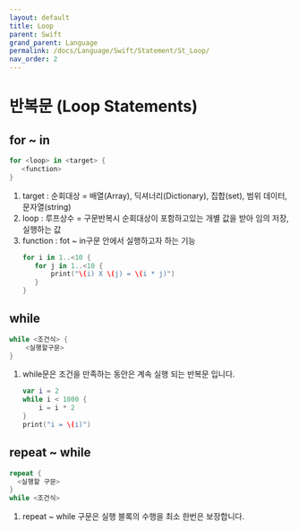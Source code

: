 ```yaml
---
layout: default
title: Loop
parent: Swift
grand_parent: Language
permalink: /docs/Language/Swift/Statement/St_Loop/
nav_order: 2
---
```


# 반복문 (Loop Statements)

## for ~ in
```swift
for <loop> in <target> {
   <function>
}
```

1. target : 순회대상 = 배열(Array), 딕셔너리(Dictionary), 집합(set), 범위 데이터, 문자열(string)
2. loop : 루프상수 = 구문반복시 순회대상이 포함하고있는 개별 값을 받아 임의 저장, 실행하는 값
3. function : fot ~ in구문 안에서 실행하고자 하는 기능
     ```swift
    for i in 1..<10 {
        for j in 1..<10 {
            print("\(i) X \(j) = \(i * j)")
        }
    }
    ```

## while
```swift
while <조건식> {
    <실행할구문>
}
```
1. while문은 조건을 만족하는 동안은 계속 실행 되는 반복문 입니다.
    ```swift
    var i = 2
    while i < 1000 {
        i = i * 2
    }
    print("i = \(i)")
    ```

## repeat ~ while
```swift
repeat {
  <실행할 구문>
}
while <조건식>
```
1. repeat ~ while 구문은 실행 블록의 수행을 최소 한번은 보장합니다.